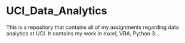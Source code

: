 # UCI_Data_Analytics
This is a repository that contains all of my assignments regarding data analytics at UCI.
It contains my work in excel, VBA, Python 3...
